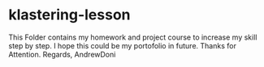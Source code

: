  # klastering-lesson
This Folder contains my homework and project course to increase my skill step by step. I hope this could be my portofolio in future.
Thanks for Attention.
Regards, AndrewDoni
